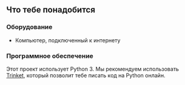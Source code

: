 ## Что тебе понадобится

### Оборудование

+ Компьютер, подключенный к интернету

### Программное обеспечение

Этот проект использует Python 3. Мы рекомендуем использовать [Trinket](https://trinket.io/), который позволит тебе писать код на Python онлайн.
